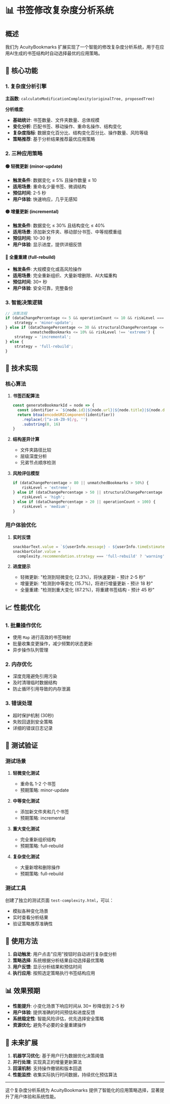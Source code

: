 # 📊 书签修改复杂度分析系统

## 概述

我们为 AcuityBookmarks 扩展实现了一个智能的修改复杂度分析系统，用于在应用AI生成的书签结构时自动选择最优的应用策略。

## 🎯 核心功能

### 1. 复杂度分析引擎

**主函数**: `calculateModificationComplexity(originalTree, proposedTree)`

**分析维度**:

- **基础统计**: 书签数量、文件夹数量、总体规模
- **变化分析**: 匹配书签、移动操作、重命名操作、结构变化
- **复杂度指标**: 数据变化百分比、结构变化百分比、操作数量、风险等级
- **策略推荐**: 基于分析结果推荐最优应用策略

### 2. 三种应用策略

#### 🟢 轻微更新 (minor-update)

- **触发条件**: 数据变化 ≤ 5% 且操作数量 ≤ 10
- **适用场景**: 重命名少量书签、微调结构
- **预估时间**: 2-5 秒
- **用户体验**: 快速响应，几乎无感知

#### 🟡 增量更新 (incremental)

- **触发条件**: 数据变化 ≤ 30% 且结构变化 ≤ 40%
- **适用场景**: 添加新文件夹、移动部分书签、中等规模重组
- **预估时间**: 10-30 秒
- **用户体验**: 显示进度，提供详细反馈

#### 🔴 全量重建 (full-rebuild)

- **触发条件**: 大规模变化或高风险操作
- **适用场景**: 完全重新组织、大量新增删除、AI大幅重构
- **预估时间**: 30+ 秒
- **用户体验**: 安全可靠，完整备份

### 3. 智能决策逻辑

```javascript
// 决策流程
if (dataChangePercentage <= 5 && operationCount <= 10 && riskLevel === 'low') {
    strategy = 'minor-update';
} else if (dataChangePercentage <= 30 && structuralChangePercentage <= 40 &&
           unmatchedBookmarks <= 10% && riskLevel !== 'extreme') {
    strategy = 'incremental';
} else {
    strategy = 'full-rebuild';
}
```

## 🔧 技术实现

### 核心算法

1. **书签匹配算法**

   ```javascript
   const generateBookmarkId = node => {
     const identifier = `${node.id}|${node.url}|${node.title}|${node.dateAdded}`
     return btoa(encodeURIComponent(identifier))
       .replace(/[^a-zA-Z0-9]/g, '')
       .substring(0, 16)
   }
   ```

2. **结构差异计算**
   - 文件夹路径比较
   - 层级深度分析
   - 兄弟节点顺序检测

3. **风险评估模型**
   ```javascript
   if (dataChangePercentage > 80 || unmatchedBookmarks > 50%) {
       riskLevel = 'extreme';
   } else if (dataChangePercentage > 50 || structuralChangePercentage > 60%) {
       riskLevel = 'high';
   } else if (dataChangePercentage > 20 || operationCount > 100) {
       riskLevel = 'medium';
   }
   ```

### 用户体验优化

1. **实时反馈**

   ```javascript
   snackbarText.value = `${userInfo.message} - ${userInfo.timeEstimate}`
   snackbarColor.value =
     complexity.recommendation.strategy === 'full-rebuild' ? 'warning' : 'info'
   ```

2. **进度提示**
   - 轻微更新: "检测到轻微变化 (2.3%)，将快速更新 - 预计 2-5 秒"
   - 增量更新: "检测到中等变化 (15.7%)，将进行增量更新 - 预计 18 秒"
   - 全量重建: "检测到重大变化 (67.2%)，将重建书签结构 - 预计 45 秒"

## 📈 性能优化

### 1. 批量操作优化

- 使用 `Map` 进行高效的书签映射
- 批量收集变更操作，减少频繁的状态更新
- 异步操作队列管理

### 2. 内存优化

- 深度克隆避免引用污染
- 及时清理临时数据结构
- 防止循环引用导致的内存泄漏

### 3. 错误处理

- 超时保护机制 (30秒)
- 失败回退到安全策略
- 详细的错误日志记录

## 🧪 测试验证

### 测试场景

1. **轻微变化测试**
   - 重命名 1-2 个书签
   - 预期策略: minor-update

2. **中等变化测试**
   - 添加新文件夹和几个书签
   - 预期策略: incremental

3. **重大变化测试**
   - 完全重新组织结构
   - 预期策略: full-rebuild

4. **复杂变化测试**
   - 大量新增和删除操作
   - 预期策略: full-rebuild

### 测试工具

创建了独立的测试页面 `test-complexity.html`，可以：

- 模拟各种变化场景
- 实时查看分析结果
- 验证策略推荐准确性

## 🚀 使用方法

1. **自动触发**: 用户点击"应用"按钮时自动进行复杂度分析
2. **策略选择**: 系统根据分析结果自动选择最优策略
3. **用户反馈**: 显示分析结果和预估时间
4. **执行应用**: 按照选定策略执行书签结构应用

## 📊 效果预期

- **性能提升**: 小变化场景下响应时间从 30+ 秒降低到 2-5 秒
- **用户体验**: 提供准确的时间预估和进度反馈
- **系统稳定性**: 智能风险评估，优先选择安全策略
- **资源优化**: 避免不必要的全量重建操作

## 🔮 未来扩展

1. **机器学习优化**: 基于用户行为数据优化决策阈值
2. **并行处理**: 实现真正的增量更新算法
3. **回滚机制**: 支持操作撤销和版本回退
4. **性能监控**: 收集实际执行时间数据，持续优化预估算法

---

这个复杂度分析系统为 AcuityBookmarks 提供了智能化的应用策略选择，显著提升了用户体验和系统性能。
